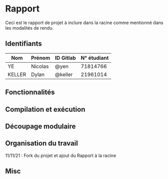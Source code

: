 # Rapport

Ceci est le rapport de projet à inclure dans la racine comme mentionné dans les modalités de rendu.

## Identifiants

<!-- Format : Nom, Prenom, Identifiant Gilab, N° étudiant -->

| Nom    | Prénom  | ID Gitlab | N° étudiant |
| ------ | ------- | --------- | ----------- |
| YE     | Nicolas | @yen      | 71814766    |
| KELLER | Dylan   | @keller   | 21961014    |

## Fonctionnalités

<!--
    Donnez une description précise des fonctionnalités implémentées
    par votre rendu - sujet minimal, extensions éventuelles,
    éventuellement parties non réalisées ou non encore fonctionnelles.
-->

## Compilation et exécution

<!--
    Documentez ensuite de façon précise la manière dont votre
    projet doit être compilé (normalement via dune) et exécuté (en donnant
    les options acceptées par votre programme). Précisez si vous vous êtes
    servi de bibliothèques externes, et donnez dans ce cas un pointeur
    vers leur documentation.
-->

## Découpage modulaire

<!--
    Donnez une description des traitements pris en charge par chaque
    module (.ml) de votre projet. Précisez le rôle et la nécessité
    de chaque module ajouté au dépôt initial.
-->

## Organisation du travail

<!--
    Cette partie est plus libre dans sa forme. Indiquez la manière
    dont les tâches ont été réparties entre les membres du groupe
    au cours du temps. Donnez une brève chronologie de votre travail
    sur ce projet au cours de ce semestre, avant et après le
    confinement.
-->

11/11/21 : Fork du projet et ajout du Rapport à la racine

## Misc

<!--
    Cette partie est entièrement libre : remarques, suggestions,
    questions...
-->
